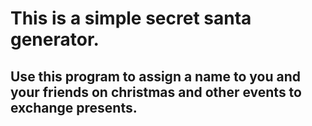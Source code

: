 # This is a simple secret santa generator.

## Use this program to assign a name to you and your friends on christmas and other events to exchange presents.